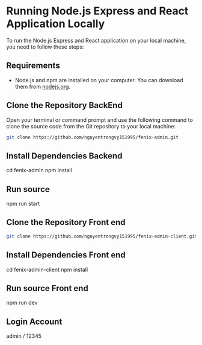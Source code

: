 # Running Node.js Express and React Application Locally

To run the Node.js Express and React application on your local machine, you need to follow these steps:

## Requirements

- Node.js and npm are installed on your computer. You can download them from [nodejs.org](https://nodejs.org).

## Clone the Repository BackEnd


Open your terminal or command prompt and use the following command to clone the source code from the Git repository to your local machine:

```bash
git clone https://github.com/nguyentrongvy151995/fenix-admin.git
```

## Install Dependencies Backend

cd fenix-admin
npm install

## Run source
npm run start


## Clone the Repository Front end

```bash
git clone https://github.com/nguyentrongvy151995/fenix-admin-client.git
```

## Install Dependencies Front end

cd fenix-admin-client
npm install

## Run source Front end
npm run dev

## Login Account
admin / 12345
